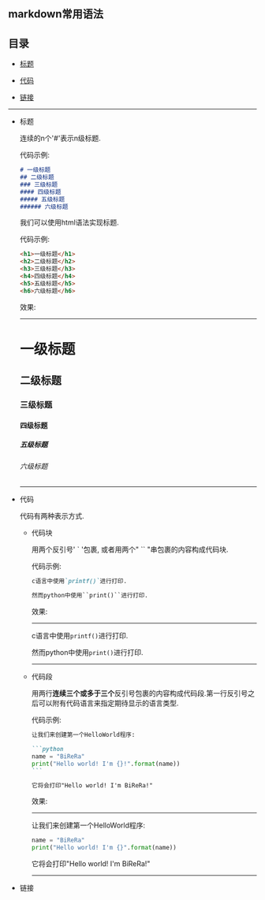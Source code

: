 ## markdown常用语法

<h2>目录</h2>

* [标题](#title)

* [代码](#code)

* [链接](#link)

---

* <span id="title">标题</span>

  连续的n个'#'表示n级标题.

  代码示例:

  ```markdown
  # 一级标题
  ## 二级标题
  ### 三级标题
  #### 四级标题
  ##### 五级标题
  ###### 六级标题
  ```

  我们可以使用html语法实现标题.

  代码示例:

  ```markdown
  <h1>一级标题</h1>
  <h2>二级标题</h2>
  <h3>三级标题</h3>
  <h4>四级标题</h4>
  <h5>五级标题</h5>
  <h6>六级标题</h6>
  ```

  效果:

  ***

  # 一级标题
  ## 二级标题
  ### 三级标题
  #### 四级标题
  ##### 五级标题
  ###### 六级标题

  ***

* <span id="code">代码</span>

  代码有两种表示方式.

  * 代码块

    用两个反引号' ` '包裹, 或者用两个" `` "串包裹的内容构成代码块.
    
    代码示例:

    ```markdown
    c语言中使用`printf()`进行打印.

    然而python中使用``print()``进行打印.
    ```

    效果:

    ***

    c语言中使用`printf()`进行打印.
    
    然而python中使用``print()``进行打印.

    ***

  * 代码段

    用两行**连续三个或多于三个**反引号包裹的内容构成代码段.第一行反引号之后可以附有代码语言来指定期待显示的语言类型.

    代码示例:

    ````markdown
    让我们来创建第一个HelloWorld程序:

    ```python
    name = "BiReRa"
    print("Hello world! I'm {}!".format(name))
    ```

    它将会打印"Hello world! I'm BiReRa!"
    ````

    效果:

    ***

    让我们来创建第一个HelloWorld程序:

    ```python
    name = "BiReRa"
    print("Hello world! I'm {}".format(name))
    ```

    它将会打印"Hello world! I'm BiReRa!"

    ***

* <span id="link">链接</span>
    